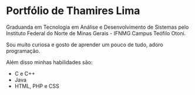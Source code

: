 # Portfólio de Thamires Lima
Graduanda em Tecnologia em Análise e Desenvolvimento de Sistemas pelo Instituto Federal do Norte de Minas Gerais - IFNMG Campus Teófilo Otoni.

Sou muito curiosa e gosto de aprender um pouco de tudo, adoro programação.

Além disso minhas habilidades são:
- C e C++
- Java
- HTML, PHP e CSS
